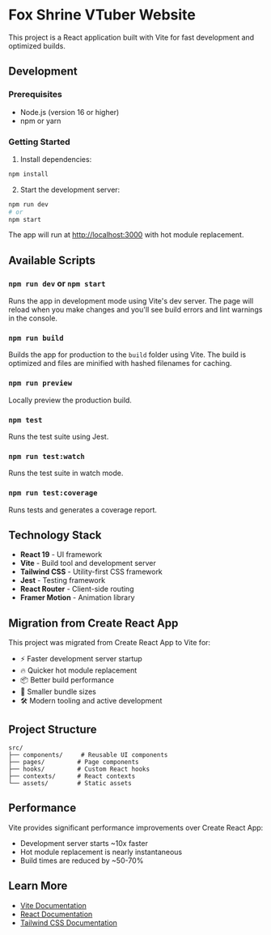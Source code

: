 # Fox Shrine VTuber Website

This project is a React application built with Vite for fast development and optimized builds.

## Development

### Prerequisites
- Node.js (version 16 or higher)
- npm or yarn

### Getting Started

1. Install dependencies:
```bash
npm install
```

2. Start the development server:
```bash
npm run dev
# or
npm start
```

The app will run at [http://localhost:3000](http://localhost:3000) with hot module replacement.

## Available Scripts

### `npm run dev` or `npm start`

Runs the app in development mode using Vite's dev server.
The page will reload when you make changes and you'll see build errors and lint warnings in the console.

### `npm run build`

Builds the app for production to the `build` folder using Vite.
The build is optimized and files are minified with hashed filenames for caching.

### `npm run preview`

Locally preview the production build.

### `npm test`

Runs the test suite using Jest.

### `npm run test:watch`

Runs the test suite in watch mode.

### `npm run test:coverage`

Runs tests and generates a coverage report.

## Technology Stack

- **React 19** - UI framework
- **Vite** - Build tool and development server
- **Tailwind CSS** - Utility-first CSS framework
- **Jest** - Testing framework
- **React Router** - Client-side routing
- **Framer Motion** - Animation library

## Migration from Create React App

This project was migrated from Create React App to Vite for:
- ⚡ Faster development server startup
- 🔥 Quicker hot module replacement
- 📦 Better build performance
- 🎯 Smaller bundle sizes
- 🛠️ Modern tooling and active development

## Project Structure

```
src/
├── components/     # Reusable UI components
├── pages/         # Page components
├── hooks/         # Custom React hooks
├── contexts/      # React contexts
└── assets/        # Static assets
```

## Performance

Vite provides significant performance improvements over Create React App:
- Development server starts ~10x faster
- Hot module replacement is nearly instantaneous
- Build times are reduced by ~50-70%

## Learn More

- [Vite Documentation](https://vitejs.dev/)
- [React Documentation](https://reactjs.org/)
- [Tailwind CSS Documentation](https://tailwindcss.com/)
